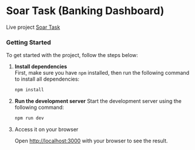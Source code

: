 # Soar Task (Banking Dashboard)

Live project [Soar Task](https://rhakbari-soar-task.vercel.app/)

### Getting Started

To get started with the project, follow the steps below:

1. **Install dependencies**  
   First, make sure you have `npm` installed, then run the following command to install all dependencies:

   ```bash
   npm install
   ```
   
2. **Run the development server**
   Start the development server using the following command:

   ```bash
   npm run dev
   ```
   
3. Access it on your browser

   Open [http://localhost:3000](http://localhost:3000) with your browser to see the result.

